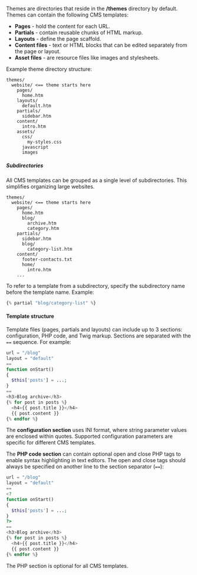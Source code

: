 Themes are directories that reside in the **/themes** directory by default.
Themes can contain the following CMS templates:

- **Pages** - hold the content for each URL.
- **Partials** - contain reusable chunks of HTML markup.
- **Layouts** - define the page scaffold.
- **Content files** - text or HTML blocks that can be edited separately from the page or layout.
- **Asset files** - are resource files like images and stylesheets.

Example theme directory structure:

```
themes/
  website/ <== theme starts here
    pages/
      home.htm
    layouts/
      default.htm
    partials/
      sidebar.htm
    content/
      intro.htm
    assets/
      css/
        my-styles.css
      javascript
      images
```

##### Subdirectories

All CMS templates can be grouped as a single level of subdirectories. This simplifies organizing large websites.

```
themes/
  website/ <== theme starts here
    pages/
      home.htm
      blog/
        archive.htm
        category.htm
    partials/
      sidebar.htm
      blog/
        category-list.htm
    content/
      footer-contacts.txt
      home/
        intro.htm
    ...
```

To refer to a template from a subdirectory, specify the subdirectory name before the template name.
Example:

```php
{% partial "blog/category-list" %}
```

#### Template structure

Template files (pages, partials and layouts) can include up to 3 sections: configuration, PHP code, and Twig markup. 
Sections are separated with the `==` sequence.
For example:

```php
url = "/blog"
layout = "default"
==
function onStart()
{
  $this['posts'] = ...;
}
==
<h3>Blog archive</h3>
{% for post in posts %}
  <h4>{{ post.title }}</h4>
  {{ post.content }}
{% endfor %}
```

The **configuration section** uses INI format, where string parameter values are enclosed within quotes.
Supported configuration parameters are specific for different CMS templates.

The **PHP code section** can contain optional open and close PHP tags to enable syntax highlighting in text editors.
The open and close tags should always be specified on another line to the section separator (`==`):

```php
url = "/blog"
layout = "default"
==
<?
function onStart()
{
  $this['posts'] = ...;
}
?>
==
<h3>Blog archive</h3>
{% for post in posts %}
  <h4>{{ post.title }}</h4>
  {{ post.content }}
{% endfor %}
```

The PHP section is optional for all CMS templates.
